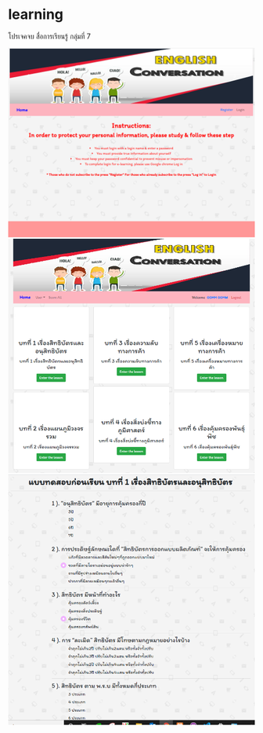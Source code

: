 # learning
โปรเจคจบ สื่อการเรียนรู้ กลุ่มที่ 7

![alt text](https://github.com/nopparat231/learning07/blob/master/Capture.PNG?raw=true)
![alt text](https://github.com/nopparat231/learning07/blob/master/Capture1.PNG?raw=true)
![alt text](https://github.com/nopparat231/learning07/blob/master/Capture2.PNG?raw=true)

